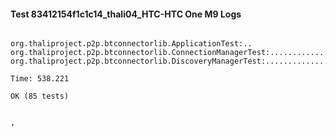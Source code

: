 #### Test 83412154f1c1c14_thali04_HTC-HTC One M9 Logs


```

org.thaliproject.p2p.btconnectorlib.ApplicationTest:..
org.thaliproject.p2p.btconnectorlib.ConnectionManagerTest:..........................
org.thaliproject.p2p.btconnectorlib.DiscoveryManagerTest:................................................

Time: 538.221

OK (85 tests)


,
```
